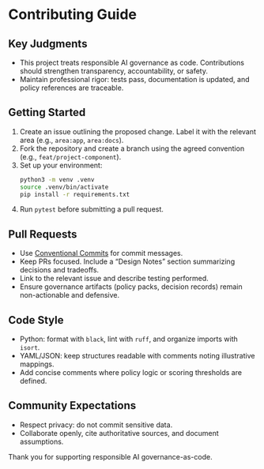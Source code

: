 # Contributing Guide

## Key Judgments
- This project treats responsible AI governance as code. Contributions should strengthen transparency, accountability, or safety.
- Maintain professional rigor: tests pass, documentation is updated, and policy references are traceable.

## Getting Started
1. Create an issue outlining the proposed change. Label it with the relevant area (e.g., `area:app`, `area:docs`).
2. Fork the repository and create a branch using the agreed convention (e.g., `feat/project-component`).
3. Set up your environment:
   ```bash
   python3 -m venv .venv
   source .venv/bin/activate
   pip install -r requirements.txt
   ```
4. Run `pytest` before submitting a pull request.

## Pull Requests
- Use [Conventional Commits](https://www.conventionalcommits.org/) for commit messages.
- Keep PRs focused. Include a “Design Notes” section summarizing decisions and tradeoffs.
- Link to the relevant issue and describe testing performed.
- Ensure governance artifacts (policy packs, decision records) remain non-actionable and defensive.

## Code Style
- Python: format with `black`, lint with `ruff`, and organize imports with `isort`.
- YAML/JSON: keep structures readable with comments noting illustrative mappings.
- Add concise comments where policy logic or scoring thresholds are defined.

## Community Expectations
- Respect privacy: do not commit sensitive data.
- Collaborate openly, cite authoritative sources, and document assumptions.

Thank you for supporting responsible AI governance-as-code.
